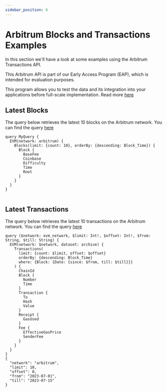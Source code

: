 ```yaml
---
sidebar_position: 6
---
```


# Arbitrum Blocks and Transactions Examples

In this section we'll have a look at some examples using the Arbitrum Transactions API.

This Arbitrum API is part of our Early Access Program (EAP), which is intended for evaluation purposes.

This program allows you to test the data and its integration into your applications before full-scale implementation. Read more [here](https://docs.bitquery.io/docs/graphql/dataset/EAP/)

<head>
<meta name="title" content="How to get all Transaction details on Arbitrum using Arbitrum Transactions API"/>
<meta name="description" content="The Arbitrum transactions API allows you to query for transactions on the Arbitrum blockchain. You can use this API to get information about specific transactions, such as the signature, block, transaction fee, success, fee payer, inner instructions count, instructions count, signer, and transaction index."/>
<meta name="keywords" content="Arbitrum transaction api, Arbitrum transaction python api, Arbitrum transaction details api, Arbitrum transactions scan api, Arbitrum transaction api docs, Arbitrum transaction crypto api, transaction blockchain api, Arbitrum network api"/>
<meta name="robots" content="index, follow"/>
<meta http-equiv="Content-Type" content="text/html; charset=utf-8"/>
<meta name="language" content="English"/>

<!-- Open Graph / Facebook -->
<meta property="og:type" content="website" />
<meta property="og:title" content="How to get all Transaction details on Arbitrum using Arbitrum Transactions API" />
<meta property="og:description" content="The Arbitrum transactions API allows you to query for transactions on the Arbitrum blockchain. You can use this API to get information about specific transactions, such as the signature, block, transaction fee, success, fee payer, inner instructions count, instructions count, signer, and transaction index." />

<!-- Twitter -->
<meta property="twitter:card" content="summary_large_image" />
<meta property="twitter:title" content="How to get all Transaction details on Arbitrum using Arbitrum Transactions API" />
<meta property="twitter:description" content="The Arbitrum transactions API allows you to query for transactions on the Arbitrum blockchain. You can use this API to get information about specific transactions, such as the signature, block, transaction fee, success, fee payer, inner instructions count, instructions count, signer, and transaction index." />
</head>

## Latest Blocks

The query below retrieves the latest 10 blocks on the Arbitrum network.
You can find the query [here](https://ide.bitquery.io/Latest-Arbitrum-blocks)

```
query MyQuery {
  EVM(network: arbitrum) {
    Blocks(limit: {count: 10}, orderBy: {descending: Block_Time}) {
      Block {
        BaseFee
        Coinbase
        Difficulty
        Time
        Root
      }
    }
  }
}


```

## Latest Transactions

The query below retrieves the latest 10 transactions on the Arbitrum network.
You can find the query [here](https://ide.bitquery.io/Latest-Transactions_3)

```
query ($network: evm_network, $limit: Int!, $offset: Int!, $from: String, $till: String) {
  EVM(network: $network, dataset: archive) {
    Transactions(
      limit: {count: $limit, offset: $offset}
      orderBy: {descending: Block_Time}
      where: {Block: {Date: {since: $from, till: $till}}}
    ) {
      ChainId
      Block {
        Number
        Time
      }
      Transaction {
        To
        Hash
        Value
      }
      Receipt {
        GasUsed
      }
      Fee {
        EffectiveGasPrice
        SenderFee
      }
    }
  }
}
{
  "network": "arbitrum",
  "limit": 10,
  "offset": 0,
  "from": "2023-07-01",
  "till": "2023-07-15"
}
```
